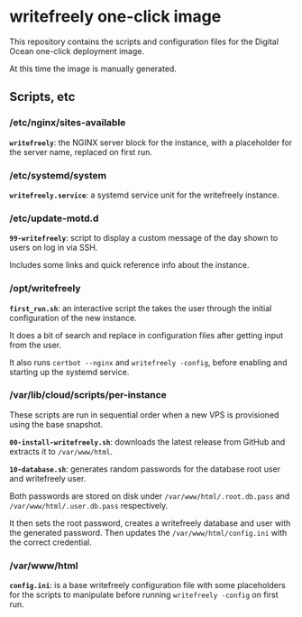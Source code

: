 # writefreely one-click image

This repository contains the scripts and configuration files for the Digital Ocean one-click deployment image.

At this time the image is manually generated.

## Scripts, etc

### /etc/nginx/sites-available

**`writefreely`**: the NGINX server block for the instance, with a placeholder for the server name, replaced on first run.

### /etc/systemd/system

**`writefreely.service`**: a systemd service unit for the writefreely instance.

### /etc/update-motd.d

**`99-writefreely`**: script to display a custom message of the day shown to users on log in via SSH.

Includes some links and quick reference info about the instance.

### /opt/writefreely

**`first_run.sh`**: an interactive script the takes the user through the initial configuration of the new instance.

It does a bit of search and replace in configuration files after getting input from the user.

It also runs `certbot --nginx` and `writefreely -config`, before enabling and starting up the systemd service.

### /var/lib/cloud/scripts/per-instance

These scripts are run in sequential order when a new VPS is provisioned using the base snapshot.

**`00-install-writefreely.sh`**: downloads the latest release from GitHub and extracts it to `/var/www/html`.

**`10-database.sh`**: generates random passwords for the database root user and writefreely user.

Both passwords are stored on disk under `/var/www/html/.root.db.pass` and `/var/www/html/.user.db.pass` respectively.

It then sets the root password, creates a writefreely database and user with the generated password. Then updates the `/var/www/html/config.ini` with the correct credential.

### /var/www/html

**`config.ini`**: is a base writefreely configuration file with some placeholders for the scripts to manipulate before running `writefreely -config` on first run.